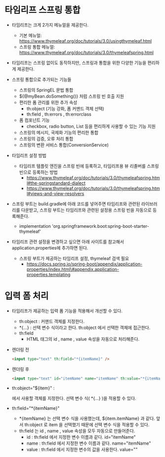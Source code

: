 # 타임리프 스프링 통합

- 타임리프는 크게 2가지 메뉴얼을 제공한다.
  - 기본 메뉴얼: https://www.thymeleaf.org/doc/tutorials/3.0/usingthymeleaf.html
  - 스프링 통합 메뉴얼: https://www.thymeleaf.org/doc/tutorials/3.0/thymeleafspring.html

- 타임리프는 스프링 없이도 동작하지만, 스프링과 통합을 위한 다양한 기능을 편리하게 제공한다.

- 스프링 통합으로 추가되는 기능들
  - 스프링의 SpringEL 문법 통합
  - ${@myBean.doSomething()} 처럼 스프링 빈 호출 지원
  - 편리한 폼 관리를 위한 추가 속성
    - th:object (기능 강화, 폼 커맨드 객체 선택)
    - th:field , th:errors , th:errorclass
  - 폼 컴포넌트 기능
    - checkbox, radio button, List 등을 편리하게 사용할 수 있는 기능 지원
  - 스프링의 메시지, 국제화 기능의 편리한 통합
  - 스프링의 검증, 오류 처리 통합
  - 스프링의 변환 서비스 통합(ConversionService)

- 타임리프 설정 방법
  - 타임리프 템플릿 엔진을 스프링 빈에 등록하고, 타임리프용 뷰 리졸버를 스프링 빈으로 등록하는 방법
    - https://www.thymeleaf.org/doc/tutorials/3.0/thymeleafspring.html#the-springstandard-dialect
    - https://www.thymeleaf.org/doc/tutorials/3.0/thymeleafspring.html#views-and-view-resolvers

- 스프링 부트는 build.gradle에 아래 코드를 넣어주면 타임리프와 관련된 라이브러리를 다운받고, 스프링 부트는 타임리프와 관련된 설정용 스프링 빈을 자동으로 등록해준다.
  - implementation 'org.springframework.boot:spring-boot-starter-thymeleaf'
- 타임리프 관련 설정을 변경하고 싶으면 아래 사이트를 참고해서 application.properties에 추가하면 된다.
  - 스프링 부트가 제공하는 타임리프 설정, thymeleaf 검색 필요
    - https://docs.spring.io/spring-boot/appendix/application-properties/index.html\#appendix.application-properties.templating

# 입력 폼 처리

- 타임리프가 제공하는 입력 폼 기능을 적용해서 개선할 수 있다.
  - th:object : 커맨드 객체를 지정한다.
  - *{...} : 선택 변수 식이라고 한다. th:object 에서 선택한 객체에 접근한다.
  - th:field
    - HTML 태그의 id , name , value 속성을 자동으로 처리해준다.

- 렌더링 전
    ```html
    <input type="text" th:field="*{itemName}" />
    ```
- 렌더링 후
    ```html
    <input type="text" id="itemName" name="itemName" th:value="*{itemName}" />
    ```
- th:object="${item}" : <form> 에서 사용할 객체를 지정한다. 선택 변수 식( *{...} )을 적용할 수 있다.
- th:field="*{itemName}"
  - *{itemName} 는 선택 변수 식을 사용했는데, ${item.itemName} 과 같다. 앞서 th:object 로 item 을 선택했기 때문에 선택 변수 식을 적용할 수 있다.
  - th:field 는 id , name , value 속성을 모두 자동으로 만들어준다.
    - id : th:field 에서 지정한 변수 이름과 같다. id="itemName"
    - name : th:field 에서 지정한 변수 이름과 같다. name="itemName"
    - value : th:field 에서 지정한 변수의 값을 사용한다. value=""
